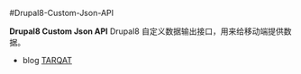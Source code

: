 #Drupal8-Custom-Json-API

**Drupal8 Custom Json API**
Drupal8 自定义数据输出接口，用来给移动端提供数据。




* blog <a href="http://www.tarqat.com" target="_blank">TARQAT</a>

